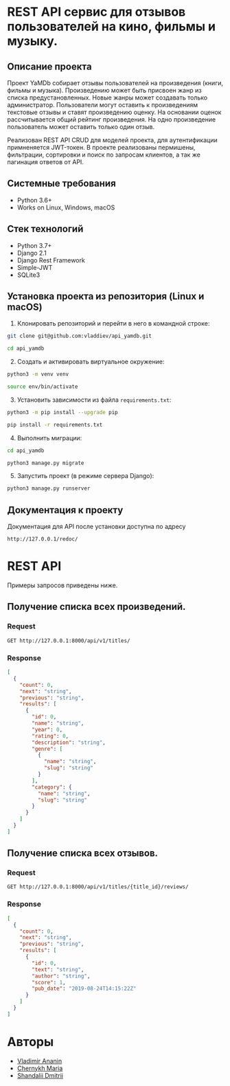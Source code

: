 REST API сервис для отзывов пользователей на кино, фильмы и музыку.
=====

Описание проекта
----------
Проект YaMDb собирает отзывы пользователей на произведения (книги, фильмы и
музыка). Произведению может быть присвоен жанр из списка предустановленных.
Новые жанры может создавать только администратор.
Пользователи могут оставить к произведениям текстовые отзывы и ставят
произведению оценку. На основании оценок рассчитывается общий рейтинг
произведения.
На одно произведение пользователь может оставить только один отзыв.

Реализован REST API CRUD для моделей проекта, для аутентификации примненяется
JWT-токен.
В проекте реализованы пермишены, фильтрации, сортировки и поиск по запросам
клиентов, а так же пагинация ответов от API.


Системные требования
----------

* Python 3.6+
* Works on Linux, Windows, macOS

Стек технологий
----------

* Python 3.7+
* Django 2.1
* Django Rest Framework
* Simple-JWT
* SQLite3

Установка проекта из репозитория (Linux и macOS)
----------

1. Клонировать репозиторий и перейти в него в командной строке:

```bash
git clone git@github.com:vladdiev/api_yamdb.git

cd api_yamdb
```

2. Cоздать и активировать виртуальное окружение:

```bash
python3 -m venv venv

source env/bin/activate
```

3. Установить зависимости из файла ```requirements.txt```:

```bash
python3 -m pip install --upgrade pip

pip install -r requirements.txt
```

4. Выполнить миграции:

```bash
cd api_yamdb

python3 manage.py migrate
```

5. Запустить проект (в режиме сервера Django):

```bash
python3 manage.py runserver
```

Документация к проекту
----------
Документация для API после установки доступна по адресу

```http://127.0.0.1/redoc/```

# REST API

Примеры запросов приведены ниже.

## Получение списка всех произведений.

### Request

`GET http://127.0.0.1:8000/api/v1/titles/`

### Response

```json
[
  {
    "count": 0,
    "next": "string",
    "previous": "string",
    "results": [
      {
        "id": 0,
        "name": "string",
        "year": 0,
        "rating": 0,
        "description": "string",
        "genre": [
          {
            "name": "string",
            "slug": "string"
          }
        ],
        "category": {
          "name": "string",
          "slug": "string"
        }
      }
    ]
  }
]
```

## Получение списка всех отзывов.

### Request

`GET http://127.0.0.1:8000/api/v1/titles/{title_id}/reviews/`

### Response

```json
[
  {
    "count": 0,
    "next": "string",
    "previous": "string",
    "results": [
      {
        "id": 0,
        "text": "string",
        "author": "string",
        "score": 1,
        "pub_date": "2019-08-24T14:15:22Z"
      }
    ]
  }
]
```
# Авторы

* [Vladimir Ananin](https://github.com/vladdiev) 
* [Chernykh Maria](https://github.com/chernyh-mv)
* [Shandalii Dmitrii](https://github.com/FinkTim)